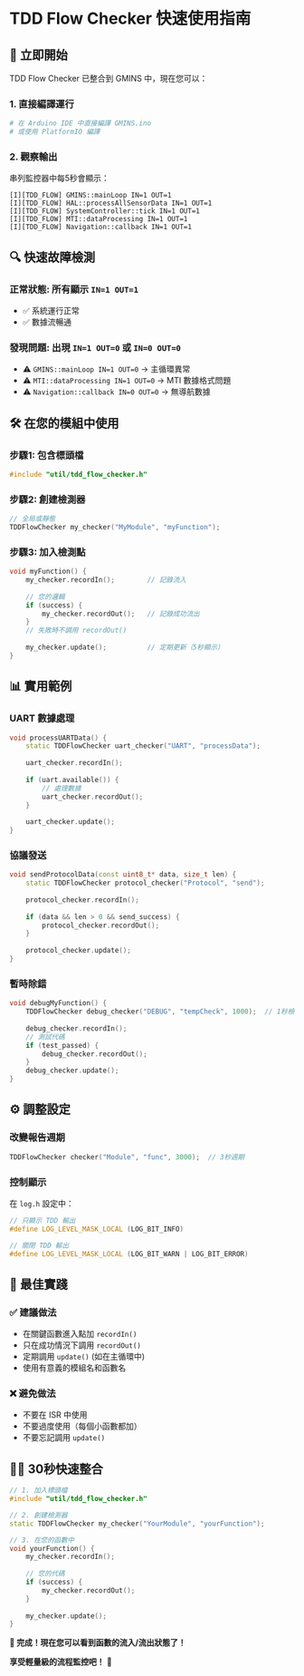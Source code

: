 # TDD Flow Checker 快速使用指南

## 🚀 **立即開始**

TDD Flow Checker 已整合到 GMINS 中，現在您可以：

### **1. 直接編譯運行**
```bash
# 在 Arduino IDE 中直接編譯 GMINS.ino
# 或使用 PlatformIO 編譯
```

### **2. 觀察輸出**
串列監控器中每5秒會顯示：
```
[I][TDD_FLOW] GMINS::mainLoop IN=1 OUT=1
[I][TDD_FLOW] HAL::processAllSensorData IN=1 OUT=1  
[I][TDD_FLOW] SystemController::tick IN=1 OUT=1
[I][TDD_FLOW] MTI::dataProcessing IN=1 OUT=1
[I][TDD_FLOW] Navigation::callback IN=1 OUT=1
```

## 🔍 **快速故障檢測**

### **正常狀態**: 所有顯示 `IN=1 OUT=1`
- ✅ 系統運行正常
- ✅ 數據流暢通

### **發現問題**: 出現 `IN=1 OUT=0` 或 `IN=0 OUT=0`
- ⚠️ `GMINS::mainLoop IN=1 OUT=0` → 主循環異常
- ⚠️ `MTI::dataProcessing IN=1 OUT=0` → MTI 數據格式問題
- ⚠️ `Navigation::callback IN=0 OUT=0` → 無導航數據

## 🛠️ **在您的模組中使用**

### **步驟1**: 包含標頭檔
```cpp
#include "util/tdd_flow_checker.h"
```

### **步驟2**: 創建檢測器
```cpp
// 全局或靜態
TDDFlowChecker my_checker("MyModule", "myFunction");
```

### **步驟3**: 加入檢測點
```cpp
void myFunction() {
    my_checker.recordIn();        // 記錄流入
    
    // 您的邏輯
    if (success) {
        my_checker.recordOut();   // 記錄成功流出
    }
    // 失敗時不調用 recordOut()
    
    my_checker.update();          // 定期更新（5秒顯示）
}
```

## 📊 **實用範例**

### **UART 數據處理**
```cpp
void processUARTData() {
    static TDDFlowChecker uart_checker("UART", "processData");
    
    uart_checker.recordIn();
    
    if (uart.available()) {
        // 處理數據
        uart_checker.recordOut();
    }
    
    uart_checker.update();
}
```

### **協議發送**
```cpp  
void sendProtocolData(const uint8_t* data, size_t len) {
    static TDDFlowChecker protocol_checker("Protocol", "send");
    
    protocol_checker.recordIn();
    
    if (data && len > 0 && send_success) {
        protocol_checker.recordOut();
    }
    
    protocol_checker.update();
}
```

### **暫時除錯**
```cpp
void debugMyFunction() {
    TDDFlowChecker debug_checker("DEBUG", "tempCheck", 1000);  // 1秒檢查
    
    debug_checker.recordIn();
    // 測試代碼
    if (test_passed) {
        debug_checker.recordOut();
    }
    debug_checker.update();
}
```

## ⚙️ **調整設定**

### **改變報告週期**
```cpp
TDDFlowChecker checker("Module", "func", 3000);  // 3秒週期
```

### **控制顯示**
在 `log.h` 設定中：
```cpp
// 只顯示 TDD 輸出
#define LOG_LEVEL_MASK_LOCAL (LOG_BIT_INFO)

// 關閉 TDD 輸出  
#define LOG_LEVEL_MASK_LOCAL (LOG_BIT_WARN | LOG_BIT_ERROR)
```

## 🎯 **最佳實踐**

### **✅ 建議做法**
- 在關鍵函數進入點加 `recordIn()`
- 只在成功情況下調用 `recordOut()`
- 定期調用 `update()` (如在主循環中)
- 使用有意義的模組名和函數名

### **❌ 避免做法**
- 不要在 ISR 中使用
- 不要過度使用（每個小函數都加）
- 不要忘記調用 `update()`

## 🏃‍♂️ **30秒快速整合**

```cpp
// 1. 加入標頭檔
#include "util/tdd_flow_checker.h"

// 2. 創建檢測器
static TDDFlowChecker my_checker("YourModule", "yourFunction");

// 3. 在您的函數中
void yourFunction() {
    my_checker.recordIn();
    
    // 您的代碼
    if (success) {
        my_checker.recordOut(); 
    }
    
    my_checker.update();
}
```

**🎉 完成！現在您可以看到函數的流入/流出狀態了！**

**享受輕量級的流程監控吧！** 🚀